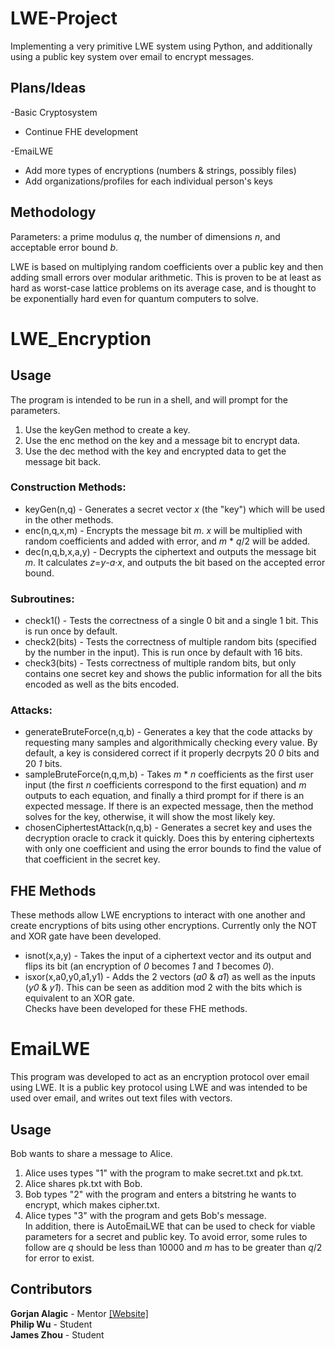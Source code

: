 # LWE-Project

Implementing a very primitive LWE system using Python, and additionally using a public key system over email to encrypt messages.

## Plans/Ideas

-Basic Cryptosystem
* Continue FHE development

-EmaiLWE
* Add more types of encryptions (numbers & strings, possibly files)
* Add organizations/profiles for each individual person's keys

## Methodology

Parameters: a prime modulus *q*, the number of dimensions *n*, and acceptable error bound *b*.  

LWE is based on multiplying random coefficients over a public key and then adding small errors over modular arithmetic.
This is proven to be at least as hard as worst-case lattice problems on its average case, and is thought to be exponentially hard even for quantum computers to solve.

# LWE_Encryption
## Usage

The program is intended to be run in a shell, and will prompt for the parameters.
1) Use the keyGen method to create a key.  
2) Use the enc method on the key and a message bit to encrypt data.  
3) Use the dec method with the key and encrypted data to get the message bit back.

### Construction Methods:
* keyGen(n,q) - Generates a secret vector *x* (the "key") which will be used in the other methods.
* enc(n,q,x,m) -  Encrypts the message bit *m*. *x* will be multiplied with random coefficients and added with error, and *m* * *q*/2 will be added.
* dec(n,q,b,x,a,y) - Decrypts the ciphertext and outputs the message bit *m*. It calculates *z*=*y*-*a*·*x*, and outputs the bit based on the accepted error bound.

### Subroutines:
* check1() - Tests the correctness of a single 0 bit and a single 1 bit. This is run once by default.
* check2(bits) - Tests the correctness of multiple random bits (specified by the number in the input). This is run once by default with 16 bits.
* check3(bits) - Tests correctness of multiple random bits, but only contains one secret key and shows the public information for all the bits encoded as well as the bits encoded.

### Attacks:
* generateBruteForce(n,q,b) - Generates a key that the code attacks by requesting many samples and algorithmically checking every value. By default, a key is considered correct if it properly decrpyts 20 *0* bits and 20 *1* bits.
* sampleBruteForce(n,q,m,b) - Takes *m* * *n* coefficients as the first user input (the first *n* coefficients correspond to the first equation) and *m* outputs to each equation, and finally a third prompt for if there is an expected message. If there is an expected message, then the method solves for the key, otherwise, it will show the most likely key.
* chosenCiphertestAttack(n,q,b) - Generates a secret key and uses the decryption oracle to crack it quickly. Does this by entering ciphertexts with only one coefficient and using the error bounds to find the value of that coefficient in the secret key.

## FHE Methods
These methods allow LWE encryptions to interact with one another and create encryptions of bits using other encryptions. Currently only the NOT and XOR gate have been developed.
* isnot(x,a,y) - Takes the input of a ciphertext vector and its output and flips its bit (an encryption of *0* becomes *1* and *1* becomes *0*).
* isxor(x,a0,y0,a1,y1) - Adds the 2 vectors (*a0* & *a1*) as well as the inputs (*y0* & *y1*). This can be seen as addition mod 2 with the bits which is equivalent to an XOR gate.  
Checks have been developed for these FHE methods.

# EmaiLWE
This program was developed to act as an encryption protocol over email using LWE. It is a public key protocol using LWE and was intended to be used over email, and writes out text files with vectors.

## Usage
Bob wants to share a message to Alice.  
1) Alice uses types "1" with the program to make secret.txt and pk.txt.  
2) Alice shares pk.txt with Bob.  
3) Bob types "2" with the program and enters a bitstring he wants to encrypt, which makes cipher.txt.  
4) Alice types "3" with the program and gets Bob's message.  
In addition, there is AutoEmaiLWE that can be used to check for viable parameters for a secret and public key. To avoid error, some rules to follow are *q* should be less than 10000 and *m* has to be greater than *q*/2 for error to exist.

## Contributors

**Gorjan Alagic** - Mentor <a href="https://www.alagic.org/">[Website]</a>  
**Philip Wu** - Student  
**James Zhou** - Student
